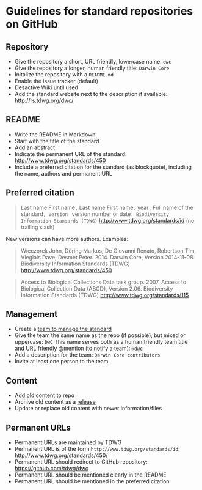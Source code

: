 # Guidelines for standard repositories on GitHub

## Repository

* Give the repository a short, URL friendly, lowercase name: `dwc`
* Give the repository a longer, human friendly title: `Darwin Core`
* Initalize the repository with a `README.md`
* Enable the issue tracker (default)
* Desactive Wiki until used
* Add the standard website next to the description if available: http://rs.tdwg.org/dwc/

## README

* Write the README in Markdown
* Start with the title of the standard
* Add an abstract
* Indicate the permanent URL of the standard: http://www.tdwg.org/standards/450
* Include a preferred citation for the standard (as blockquote), including the name, authors and permanent URL

## Preferred citation

> Last name First name`,` Last name First name`.` year`.` Full name of the standard`, Version ` version number or date`. Biodiversity Information Standards (TDWG)` http://www.tdwg.org/standards/id (no trailing slash)

New versions can have more authors. Examples:

> Wieczorek John, Döring Markus, De Giovanni Renato, Robertson Tim, Vieglais Dave, Desmet Peter. 2014. Darwin Core, Version 2014-11-08. Biodiversity Information Standards (TDWG) http://www.tdwg.org/standards/450

> Access to Biological Collections Data task group. 2007. Access to Biological Collection Data (ABCD), Version 2.06. Biodiversity Information Standards (TDWG) http://www.tdwg.org/standards/115

## Management

* Create a [team to manage the standard](https://github.com/orgs/tdwg/teams)
* Give the team the same name as the repo (if possible), but mixed or uppercase: `DwC` This name serves both as a human friendly team title and URL friendly @mention (to notify a team): `@dwc` 
* Add a description for the team: `Darwin Core contributors`
* Invite at least one person to the team.

## Content

* Add old content to repo
* Archive old content as a [release](https://github.com/tdwg/dwc/releases)
* Update or replace old content with newer information/files

## Permanent URLs

* Permanent URLs are maintained by TDWG
* Permanent URL is of the form `http://www.tdwg.org/standards/id`: http://www.tdwg.org/standards/450/
* Permanent URL should redirect to GitHub repository: https://github.com/tdwg/dwc
* Permanent URL should be mentioned clearly in the README
* Permanent URL should be mentioned in the preferred citation
